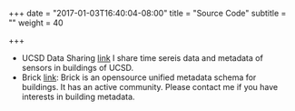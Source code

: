 +++
date = "2017-01-03T16:40:04-08:00"
title = "Source Code"
subtitle = ""
weight = 40

+++

* UCSD Data Sharing [link](http://http://mesl-exp.ucsd.edu:1713/-) I share time sereis data and metadata of sensors in buildings of UCSD.
* Brick [link](http://brickschema.org): Brick is an opensource unified metadata schema for buildings. It has an active community. Please contact me if you have interests in building metadata.

